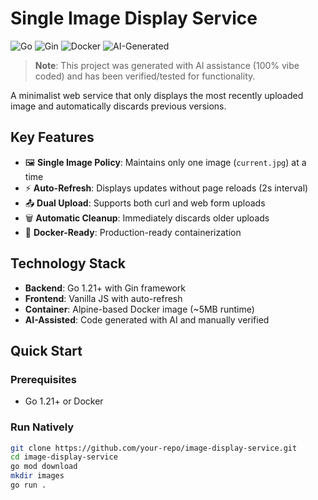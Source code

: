 # Single Image Display Service

![Go](https://img.shields.io/badge/Go-1.21+-00ADD8?logo=go)
![Gin](https://img.shields.io/badge/Gin-1.9.1-00ADD8?logo=go)
![Docker](https://img.shields.io/badge/Docker-✓-2496ED?logo=docker)
![AI-Generated](https://img.shields.io/badge/AI-Generated-FFD700)

> **Note**: This project was generated with AI assistance (100% vibe coded) and has been verified/tested for functionality.

A minimalist web service that only displays the most recently uploaded image and automatically discards previous versions.

## Key Features

- 🖼️ **Single Image Policy**: Maintains only one image (`current.jpg`) at a time
- ⚡ **Auto-Refresh**: Displays updates without page reloads (2s interval)
- 📤 **Dual Upload**: Supports both curl and web form uploads
- 🗑️ **Automatic Cleanup**: Immediately discards older uploads
- 🐳 **Docker-Ready**: Production-ready containerization

## Technology Stack

- **Backend**: Go 1.21+ with Gin framework
- **Frontend**: Vanilla JS with auto-refresh
- **Container**: Alpine-based Docker image (~5MB runtime)
- **AI-Assisted**: Code generated with AI and manually verified

## Quick Start

### Prerequisites
- Go 1.21+ or Docker

### Run Natively
```bash
git clone https://github.com/your-repo/image-display-service.git
cd image-display-service
go mod download
mkdir images
go run .
